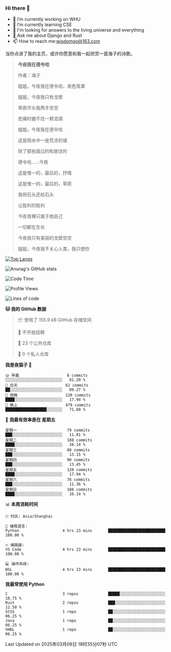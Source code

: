 ### Hi there 👋



- 🔭 I’m currently working on WHU
- 🌱 I’m currently learning CSE
- 🤔 I'm looking for answers to the living universe and everything
- 💬 Ask me about Django and Rust
- 📫 How to reach me:wisdomgo@163.com

当你点进了我的主页，或许你愿意和我一起欣赏一首海子的诗歌。

>**今夜我在德令哈**
>
>作者：海子
>
>姐姐，今夜我在德令哈，夜色笼罩
>
>姐姐，今夜我只有戈壁
>
>草原尽头我两手空空
>
>悲痛时握不住一颗泪滴
>
>姐姐，今夜我在德令哈
>
>这是雨水中一座荒凉的城
>
>除了那些路过的和居住的
>
>德令哈......今夜
>
>这是惟一的，最后的，抒情
>
>这是惟一的，最后的，草原
>
>我把石头还给石头
>
>让胜利的胜利
>
>今夜青稞只属于她自己
>
>一切都在生长
>
>今夜我只有美丽的戈壁空空
>
>姐姐，今夜我不关心人类，我只想你



[![Top Langs](https://github-readme-stats.vercel.app/api/top-langs/?username=wisdomgo&theme=onedark)](https://github.com/anuraghazra/github-readme-stats)

![Anurag's GitHub stats](https://github-readme-stats.vercel.app/api?username=wisdomgo&hide=contribs,stars&theme=synthwave)

<!--START_SECTION:waka-->
![Code Time](http://img.shields.io/badge/Code%20Time-445%20hrs%2038%20mins-blue)

![Profile Views](http://img.shields.io/badge/%E4%B8%AA%E4%BA%BA%E8%B5%84%E6%96%99%E8%A7%82%E7%9C%8B%E6%AC%A1%E6%95%B0-0-blue)

![Lines of code](https://img.shields.io/badge/%E4%BB%8E%E3%80%8CHello%20World%E3%80%8D%E8%B5%B7%E6%88%91%E5%B7%B2%E7%BB%8F%E5%86%99%E4%BA%86-639.5%20thousand%20%E8%A1%8C%E4%BB%A3%E7%A0%81-blue)

**🐱 我的 GitHub 数据** 

> 📦  使用了 155.9 kB GitHub 存储空间 
 > 
> 🚫 不开放招聘
 > 
> 📜 23 个公共仓库 
 > 
> 🔑 0 个私人仓库 
 > 
**我是夜猫子 🦉** 

```text
🌞 早晨                     8 commits           ░░░░░░░░░░░░░░░░░░░░░░░░░   01.20 % 
🌆 白天                     62 commits          ██░░░░░░░░░░░░░░░░░░░░░░░   09.27 % 
🌃 傍晚                     120 commits         ████░░░░░░░░░░░░░░░░░░░░░   17.94 % 
🌙 晚上                     479 commits         ██████████████████░░░░░░░   71.60 % 
```
📅 **我最有效率是在 星期五** 

```text
星期一                      79 commits          ███░░░░░░░░░░░░░░░░░░░░░░   11.81 % 
星期二                      108 commits         ████░░░░░░░░░░░░░░░░░░░░░   16.14 % 
星期三                      88 commits          ███░░░░░░░░░░░░░░░░░░░░░░   13.15 % 
星期四                      90 commits          ███░░░░░░░░░░░░░░░░░░░░░░   13.45 % 
星期五                      120 commits         ████░░░░░░░░░░░░░░░░░░░░░   17.94 % 
星期六                      76 commits          ███░░░░░░░░░░░░░░░░░░░░░░   11.36 % 
星期日                      108 commits         ████░░░░░░░░░░░░░░░░░░░░░   16.14 % 
```


📊 **本周消耗时间** 

```text
🕑︎ 时区: Asia/Shanghai

💬 编程语言: 
Python                   4 hrs 23 mins       █████████████████████████   100.00 % 

🔥 编辑器: 
VS Code                  4 hrs 23 mins       █████████████████████████   100.00 % 

💻 操作系统: 
WSL                      4 hrs 23 mins       █████████████████████████   100.00 % 
```

**我最常使用 Python** 

```text
C                        3 repos             █████░░░░░░░░░░░░░░░░░░░░   18.75 % 
Rust                     2 repos             ███░░░░░░░░░░░░░░░░░░░░░░   12.50 % 
SCSS                     1 repo              ██░░░░░░░░░░░░░░░░░░░░░░░   06.25 % 
Java                     1 repo              ██░░░░░░░░░░░░░░░░░░░░░░░   06.25 % 
VHDL                     1 repo              ██░░░░░░░░░░░░░░░░░░░░░░░   06.25 % 
```




 Last Updated on 2025年03月08日 18时35分07秒 UTC
<!--END_SECTION:waka-->
